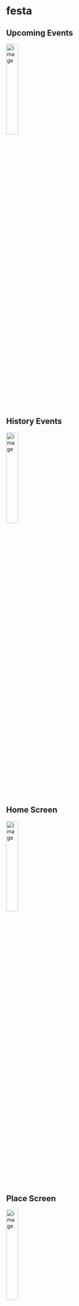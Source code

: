 # festa

## Upcoming Events

<img width="25%" height="25%" alt="image" src="https://github.com/yashrajillusion/festa/assets/95868808/fa609f8e-46c9-4808-83c3-9f2ec9a5cab9">

## History Events

<img width="25%" height="25%" alt="image" src="https://github.com/yashrajillusion/festa/assets/95868808/941ead95-fab0-4f76-a7e6-5da047a1ddba">

## Home Screen

<img width="25%" height="25%" alt="image" src="https://github.com/yashrajillusion/festa/assets/95868808/5b0f3151-0289-46f2-b34d-392fb95cafa7">

## Place Screen

<img width="25%" height="25%" alt="image" src="https://github.com/yashrajillusion/festa/assets/95868808/db94afe0-2952-46ab-8be9-0a145fc23e56">

## Autoplace Google Map

<img width="25%" height="25%" alt="image" src="https://github.com/yashrajillusion/festa/assets/95868808/c4df1b8b-b6b9-4a10-985e-889f4f7d3b53">

## Google Map

<img width="25%" height="25%" alt="image" src="https://github.com/yashrajillusion/festa/assets/95868808/03b9a761-2403-4097-aefc-57527ccbc1ca">
